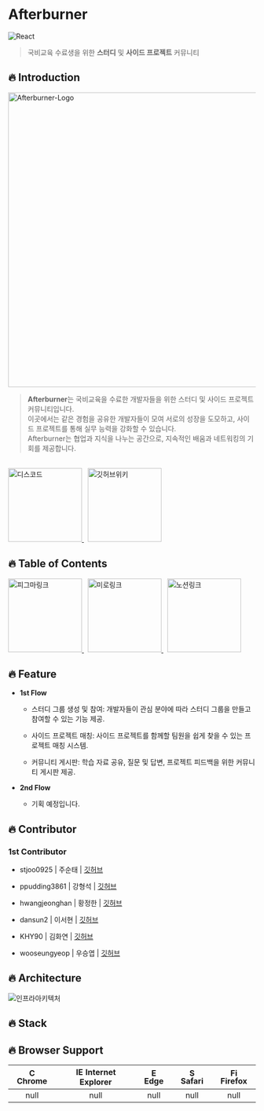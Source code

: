 # **Afterburner**

![React](https://img.shields.io/badge/React-v18.3.1-61DAFB?logo=react&logoColor=white)

> 국비교육 수료생을 위한 **스터디** 및 **사이드 프로젝트** 커뮤니티

## 🔥 **Introduction**

<img src="https://github.com/user-attachments/assets/1dd89ce1-9f85-44a4-ad63-5e6192950fad" alt="Afterburner-Logo" width="600" height="auto"><br>

> **Afterburner**는 국비교육을 수료한 개발자들을 위한 스터디 및 사이드 프로젝트 커뮤니티입니다.<br>
> 이곳에서는 같은 경험을 공유한 개발자들이 모여 서로의 성장을 도모하고, 사이드 프로젝트를 통해 실무 능력을 강화할 수 있습니다.<br>
> Afterburner는 협업과 지식을 나누는 공간으로, 지속적인 배움과 네트워킹의 기회를 제공합니다.

<br>

<a href="https://discord.gg/SH2p3sfASc">
  <img src="https://github.com/user-attachments/assets/8d9c725a-9a4e-4c58-9cf0-92dd54e3d86d" alt="디스코드" width="150"/>
</a>
&nbsp;
<a href="https://github.com/Afterburner2024/.github/wiki">
  <img src="https://github.com/user-attachments/assets/6449fd2b-a77e-4879-a774-d5469034b5ea" alt="깃허브위키" width="150"/>
</a>

## 🔥 **Table of Contents**

<a href="https://www.figma.com/design/L3nhz4B7at9VrOLECcdIh9/Afterburner?node-id=0-1&t=pqPGJCoWXPWXHzXe-1">
  <img src="https://github.com/user-attachments/assets/8ac80db5-4151-4b9c-ab4d-a331d9dbdd80" alt="피그마링크" width="150"/>
</a>
&nbsp;
<a href="https://miro.com/welcomeonboard/TGlYS3o1YzRmT2NLdnNBc1o3RTdwWVV6bmNYaUlMZkZrSTNteW1XRWVPRDkxV0RxZXU1TzhxS055OHVEcW1BaHwzNDU4NzY0NTkyOTkyNDczMDEyfDI=?share_link_id=969102094876">
  <img src="https://github.com/user-attachments/assets/f5ce4362-5420-4076-9c6c-87a3de43f1a6" alt="미로링크" width="150"/>
</a>
&nbsp;
<a href="https://www.notion.so/Afterburner-HQ-11bc18d2895180d3b6dae205c0d0d44f?pvs=4">
  <img src="https://www.notion.so/Afterburner-HQ-11bc18d2895180d3b6dae205c0d0d44f?pvs=4" alt="노션링크" width="150"/>
</a>


## 🔥 **Feature**

+ **1st Flow**

  + 스터디 그룹 생성 및 참여: 개발자들이 관심 분야에 따라 스터디 그룹을 만들고 참여할 수 있는 기능 제공.
  
  + 사이드 프로젝트 매칭: 사이드 프로젝트를 함께할 팀원을 쉽게 찾을 수 있는 프로젝트 매칭 시스템.
  
  + 커뮤니티 게시판: 학습 자료 공유, 질문 및 답변, 프로젝트 피드백을 위한 커뮤니티 게시판 제공.

+ **2nd Flow**

  + 기획 예정입니다.   

## 🔥 **Contributor**

### 1st Contributor

+ stjoo0925 | 주순태 | [깃허브](https://github.com/Stjoo0925)

+ ppudding3861 | 강형석 | [깃허브](https://github.com/ppudding3861)

+ hwangjeonghan | 황정한 | [깃허브](https://github.com/hwangjeonghan)

+ dansun2 | 이서현 | [깃허브](https://github.com/dansun2)

+ KHY90 | 김화연 | [깃허브](https://github.com/KHY90)

+ wooseungyeop | 우승엽 | [깃허브](https://github.com/wooseungyeop)

## 🔥 Architecture

![인프라아키텍처](https://github.com/user-attachments/assets/68837ee9-11ef-4177-926e-937c6ebad74d)

## 🔥 Stack

## 🔥 Browser Support

| <img src="https://user-images.githubusercontent.com/1215767/34348387-a2e64588-ea4d-11e7-8267-a43365103afe.png" alt="Chrome" width="16px" height="16px" /> Chrome | <img src="https://user-images.githubusercontent.com/1215767/34348590-250b3ca2-ea4f-11e7-9efb-da953359321f.png" alt="IE" width="16px" height="16px" /> Internet Explorer | <img src="https://user-images.githubusercontent.com/1215767/34348380-93e77ae8-ea4d-11e7-8696-9a989ddbbbf5.png" alt="Edge" width="16px" height="16px" /> Edge | <img src="https://user-images.githubusercontent.com/1215767/34348394-a981f892-ea4d-11e7-9156-d128d58386b9.png" alt="Safari" width="16px" height="16px" /> Safari | <img src="https://user-images.githubusercontent.com/1215767/34348383-9e7ed492-ea4d-11e7-910c-03b39d52f496.png" alt="Firefox" width="16px" height="16px" /> Firefox |
| :---------: | :---------: | :---------: | :---------: | :---------: |
| null | null | null | null | null |
